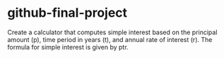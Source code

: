 # github-final-project
Create a calculator that computes simple interest based on the principal amount (p), time period in years (t), and annual rate of interest (r). The formula for simple interest is given by ptr.
